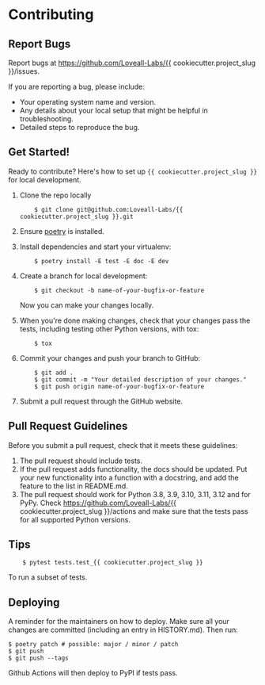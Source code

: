 # Contributing

## Report Bugs

Report bugs at https://github.com/Loveall-Labs/{{ cookiecutter.project_slug }}/issues.

If you are reporting a bug, please include:

* Your operating system name and version.
* Any details about your local setup that might be helpful in troubleshooting.
* Detailed steps to reproduce the bug.

## Get Started!

Ready to contribute? Here's how to set up `{{ cookiecutter.project_slug }}` for local development.

1. Clone the repo locally
    ```
        $ git clone git@github.com:Loveall-Labs/{{ cookiecutter.project_slug }}.git
    ```
2. Ensure [poetry](https://python-poetry.org/docs/) is installed.
3. Install dependencies and start your virtualenv:
    ```
        $ poetry install -E test -E doc -E dev
    ```
4. Create a branch for local development:
    ```
        $ git checkout -b name-of-your-bugfix-or-feature
    ```

   Now you can make your changes locally.

5. When you're done making changes, check that your changes pass the
   tests, including testing other Python versions, with tox:

    ```
        $ tox
    ```

6. Commit your changes and push your branch to GitHub:

    ```
        $ git add .
        $ git commit -m "Your detailed description of your changes."
        $ git push origin name-of-your-bugfix-or-feature
    ```

7. Submit a pull request through the GitHub website.

## Pull Request Guidelines

Before you submit a pull request, check that it meets these guidelines:

1. The pull request should include tests.
2. If the pull request adds functionality, the docs should be updated. Put
   your new functionality into a function with a docstring, and add the
   feature to the list in README.md.
3. The pull request should work for Python 3.8, 3.9, 3.10, 3.11, 3.12 and for PyPy. Check
   https://github.com/Loveall-Labs/{{ cookiecutter.project_slug }}/actions
   and make sure that the tests pass for all supported Python versions.

## Tips

```
    $ pytest tests.test_{{ cookiecutter.project_slug }}
```
To run a subset of tests.


## Deploying

A reminder for the maintainers on how to deploy.
Make sure all your changes are committed (including an entry in HISTORY.md).
Then run:

```
$ poetry patch # possible: major / minor / patch
$ git push
$ git push --tags
```

Github Actions will then deploy to PyPI if tests pass.
